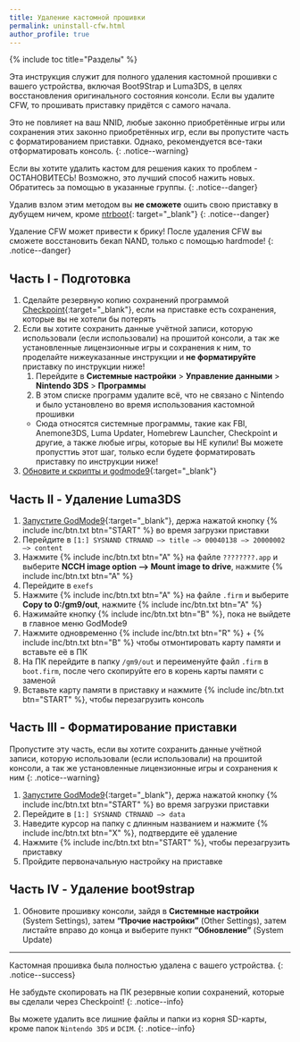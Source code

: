 ```yaml
---
title: Удаление кастомной прошивки
permalink: uninstall-cfw.html
author_profile: true
---
```

{% include toc title="Разделы" %}

Эта инструкция служит для полного удаления кастомной прошивки с вашего устройства, включая Boot9Strap и Luma3DS, в целях восстановления оригинального состояния консоли. Если вы удалите CFW, то прошивать приставку придётся с самого начала.

Это не повлияет на ваш NNID, любые законно приобретённые игры или сохранения этих законно приобретённых игр, если вы пропустите часть с форматированием приставки. Однако, рекомендуется все-таки отформатировать консоль. 
{: .notice--warning}

Если вы хотите удалить кастом для решения каких то проблем - ОСТАНОВИТЕСЬ! Возможно, это лучший способ нажить новых. Обратитесь за помощью в указанные группы. 
{: .notice--danger}

Удалив взлом этим методом вы **не сможете** ошить свою приставку в дубущем ничем, кроме [ntrboot](ntrboot){: target="_blank"}
{: .notice--danger}

Удаление CFW может привести к брику! После удаления CFW вы сможете восстановить бекап NAND, только с помощью hardmode!
{: .notice--danger}

## Часть I - Подготовка

1. Сделайте резервную копию сохранений программой [Checkpoint](https://github.com/FlagBrew/Checkpoint/releases/latest){:target="_blank"}, если на приставке есть сохранения, которые вы не хотели бы потерять
1. Если вы хотите сохранить данные учётной записи, которую использовали (если использовали) на прошитой консоли, а так же установленные лицензионные игры и сохранения к ним, то проделайте нижеуказанные инструкции и **не форматируйте** приставку по инструкции ниже!
	1. Перейдите в **Системные настройки** > **Управление данными** > **Nintendo 3DS** > **Программы**
	1. В этом списке программ удалите всё, что не связано с Nintendo и было установлено во время использования кастомной прошивки
	  + Сюда относятся системные программы, такие как FBI, Anemone3DS, Luma Updater, Homebrew Launcher, Checkpoint и другие, а также любые игры, которые вы НЕ купили! Вы можете пропусттиь этот шаг, только если будете форматировать приставку по инструкции ниже!
1. [Обновите и скрипты и godmode9](https://3ds.customfw.xyz/godmode9-usage#установка-или-обновление-godmode9){:target="_blank"}

## Часть II - Удаление Luma3DS

1. [Запустите GodMode9](/godmode9-usage#запуск-godmode9){:target="_blank"}, держа нажатой кнопку {% include inc/btn.txt btn="START" %} во время загрузки приставки
1. Перейдите в `[1:] SYSNAND CTRNAND —> title —> 00040138 —> 20000002 —> content`
1. Нажмите {% include inc/btn.txt btn="A" %} на файле `????????.app` и выберите **NCCH image option —> Mount image to drive**, нажмите {% include inc/btn.txt btn="A" %}
1. Перейдите в `exefs`
1. Нажмите {% include inc/btn.txt btn="A" %} на файле `.firm` и выберите **Copy to 0:/gm9/out**, нажмите {% include inc/btn.txt btn="A" %}
1. Нажимайте кнопку {% include inc/btn.txt btn="B" %}, пока не выйдете в главное меню GodMode9
1. Нажмите одновременно {% include inc/btn.txt btn="R" %} + {% include inc/btn.txt btn="B" %} чтобы отмонтировать карту памяти и вставьте её в ПК 
1. На ПК перейдите в папку `/gm9/out` и переименуйте файл `.firm` в `boot.firm`, после чего скопируйте его в корень карты памяти с заменой 
1. Вставьте карту памяти в приставку и нажмите {% include inc/btn.txt btn="START" %}, чтобы перезагрузить консоль

## Часть III - Форматирование приставки

Пропустите эту часть, если вы хотите сохранить данные учётной записи, которую использовали (если использовали) на прошитой консоли, а так же установленные лицензионные игры и сохранения к ним
{: .notice--warning}

1. [Запустите GodMode9](/godmode9-usage#запуск-godmode9){:target="_blank"}, держа нажатой кнопку {% include inc/btn.txt btn="START" %} во время загрузки приставки
1. Перейдите в `[1:] SYSNAND CTRNAND —> data`
1. Наведите курсор на папку с длинным названием и нажмите {% include inc/btn.txt btn="X" %}, подтвердите её удаление
1. Нажмите {% include inc/btn.txt btn="START" %}, чтобы перезагрузить приставку
1. Пройдите первоначальную настройку на приставке

## Часть IV - Удаление boot9strap

1. Обновите прошивку консоли, зайдя в **Системные настройки** (System Settings), затем **“Прочие настройки”** (Other Settings), затем листайте вправо до конца и выберите пункт **“Обновление”** (System Update)


___

Кастомная прошивка была полностью удалена с вашего устройства.
{: .notice--success}

Не забудьте скопировать на ПК резервные копии сохранений, которые вы сделали через Checkpoint!
{: .notice--info}

Вы можете удалить все лишние файлы и папки из корня SD-карты, кроме папок `Nintendo 3DS` и `DCIM`.
{: .notice--info}